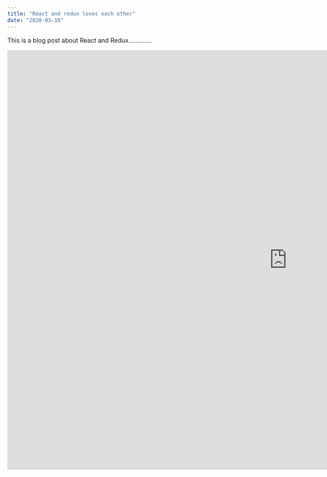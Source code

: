 ```yaml
---
title: "React and redux loves each other"
date: "2020-03-18"
---
```


This is a blog post about React and Redux.............

<iframe width="1280" height="960" src="https://www.youtube.com/embed/oavMtUWDBTM" frameborder="0" allow="accelerometer; autoplay; encrypted-media; gyroscope; picture-in-picture" allowfullscreen></iframe>